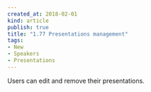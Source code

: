 ```yaml
---
created_at: 2018-02-01 
kind: article
publish: true
title: "1.77 Presentations management"
tags:
- New
- Speakers
- Presentations
---
```

Users can edit and remove their presentations.

